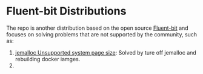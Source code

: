 # Fluent-bit Distributions

The repo is another distribution based on the open source [Fluent-bit](https://github.com/fluent/fluent-bit) and focuses on solving problems that are not supported by the community, such as:

1. [ jemalloc Unsupported system page size](https://github.com/fluent/fluent-bit/issues/5778#issuecomment-1265244244): Solved by ture off jemalloc and rebuilding docker iamges.
2. 